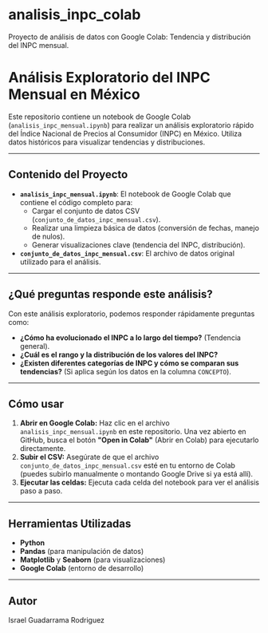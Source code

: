 # analisis_inpc_colab
Proyecto de análisis de datos con Google Colab: Tendencia y distribución del INPC mensual.
# Análisis Exploratorio del INPC Mensual en México

Este repositorio contiene un notebook de Google Colab (`analisis_inpc_mensual.ipynb`) para realizar un análisis exploratorio rápido del Índice Nacional de Precios al Consumidor (INPC) en México. Utiliza datos históricos para visualizar tendencias y distribuciones.

---

## Contenido del Proyecto

* **`analisis_inpc_mensual.ipynb`**: El notebook de Google Colab que contiene el código completo para:
    * Cargar el conjunto de datos CSV (`conjunto_de_datos_inpc_mensual.csv`).
    * Realizar una limpieza básica de datos (conversión de fechas, manejo de nulos).
    * Generar visualizaciones clave (tendencia del INPC, distribución).
* **`conjunto_de_datos_inpc_mensual.csv`**: El archivo de datos original utilizado para el análisis.

---

## ¿Qué preguntas responde este análisis?

Con este análisis exploratorio, podemos responder rápidamente preguntas como:

* **¿Cómo ha evolucionado el INPC a lo largo del tiempo?** (Tendencia general).
* **¿Cuál es el rango y la distribución de los valores del INPC?**
* **¿Existen diferentes categorías de INPC y cómo se comparan sus tendencias?** (Si aplica según los datos en la columna `CONCEPTO`).

---

## Cómo usar

1.  **Abrir en Google Colab:** Haz clic en el archivo `analisis_inpc_mensual.ipynb` en este repositorio. Una vez abierto en GitHub, busca el botón **"Open in Colab"** (Abrir en Colab) para ejecutarlo directamente.
2.  **Subir el CSV:** Asegúrate de que el archivo `conjunto_de_datos_inpc_mensual.csv` esté en tu entorno de Colab (puedes subirlo manualmente o montando Google Drive si ya está allí).
3.  **Ejecutar las celdas:** Ejecuta cada celda del notebook para ver el análisis paso a paso.

---

## Herramientas Utilizadas

* **Python**
* **Pandas** (para manipulación de datos)
* **Matplotlib** y **Seaborn** (para visualizaciones)
* **Google Colab** (entorno de desarrollo)

---

## Autor

Israel Guadarrama Rodriguez
